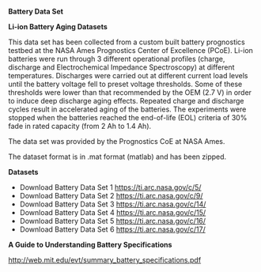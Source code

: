 __Battery Data Set__



__Li-ion Battery Aging Datasets__

   

This data set has been collected from a custom built battery prognostics testbed at the NASA Ames Prognostics Center of Excellence (PCoE). Li-ion batteries were run through 3 different operational profiles (charge, discharge and Electrochemical Impedance Spectroscopy) at different temperatures. Discharges were carried out at different current load levels until the battery voltage fell to preset voltage thresholds. Some of these thresholds were lower than that recommended by the OEM (2.7 V) in order to induce deep discharge aging effects. Repeated charge and discharge cycles result in accelerated aging of the batteries. The experiments were stopped when the batteries reached the end-of-life (EOL) criteria of 30% fade in rated capacity (from 2 Ah to 1.4 Ah).

The data set was provided by the Prognostics CoE at NASA Ames.  
  
The dataset format is in .mat format (matlab) and has been zipped.  
  
__Datasets__
  
-  Download Battery Data Set 1   https://ti.arc.nasa.gov/c/5/  
-  Download Battery Data Set 2   https://ti.arc.nasa.gov/c/9/  
-  Download Battery Data Set 3   https://ti.arc.nasa.gov/c/14/  
-  Download Battery Data Set 4   https://ti.arc.nasa.gov/c/15/  
-  Download Battery Data Set 5   https://ti.arc.nasa.gov/c/16/  
-  Download Battery Data Set 6   https://ti.arc.nasa.gov/c/17/  
  
__A Guide to Understanding Battery Specifications__
  
http://web.mit.edu/evt/summary_battery_specifications.pdf
